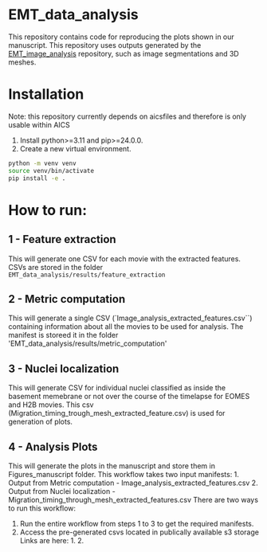 # EMT_data_analysis
This repository contains code for reproducing the plots shown in our manuscript. This repository uses outputs generated by the [EMT_image_analysis](www.abc.com) repository, such as image segmentations and 3D meshes.

# Installation
Note: this repository currently depends on aicsfiles and therefore is only usable within AICS
1. Install python>=3.11 and pip>=24.0.0.
2. Create a new virtual environment.
```bash
python -m venv venv
source venv/bin/activate
pip install -e .
```

# How to run:

## 1 - Feature extraction
This will generate one CSV for each movie with the extracted features. CSVs are stored in the folder `EMT_data_analysis/results/feature_extraction`

## 2 - Metric computation
This will generate a single CSV (`Image_analysis_extracted_features.csv``) containing information about all the movies to be used for analysis. The manifest is storeed it in the folder 'EMT_data_analysis/results/metric_computation'

## 3 - Nuclei localization
This will generate CSV for individual nuclei classified as inside the basement memebrane or not over the course of the timelapse for EOMES and H2B movies. This csv (Migration_timing_trough_mesh_extracted_feature.csv) is used for generation of plots.

## 4 - Analysis Plots
This will generate the plots in the manuscript and store them in Figures_manuscript folder.
This workflow takes two input manifests:
    1. Output from Metric computation - Image_analysis_extracted_features.csv
    2. Output from Nuclei localization - Migration_timing_through_mesh_extracted_features.csv
There are two ways to run this workflow:
1. Run the entire workflow from steps 1 to 3 to get the required manifests.
2. Access the pre-generated csvs located in publically available s3 storage 
    Links are here: 1. 
                    2.

